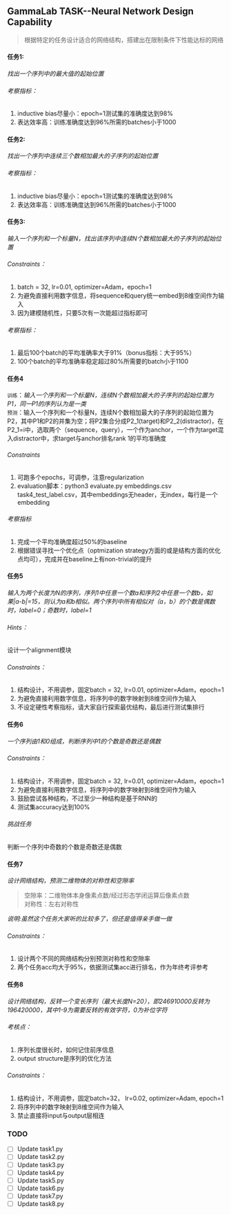 ## GammaLab TASK--Neural Network Design Capability
>  根据特定的任务设计适合的网络结构，搭建出在限制条件下性能达标的网络

#### 任务1:  
_找出一个序列中的最大值的起始位置_

###### 考察指标：
1. inductive bias尽量小：epoch=1测试集的准确度达到98%
2. 表达效率高：训练准确度达到96%所需的batches小于1000

#### 任务2:
_找出一个序列中连续三个数相加最大的子序列的起始位置_  

###### 考察指标：
1. inductive bias尽量小：epoch=1测试集的准确度达到98%
2. 表达效率高：训练准确度达到96%所需的batches小于1000


#### 任务3:
_输入一个序列和一个标量N，找出该序列中连续N个数相加最大的子序列的起始位置_

###### Constraints：
1. batch = 32, lr=0.01, optimizer=Adam，epoch=1
2. 为避免直接利用数字信息，将sequence和query统一embed到8维空间作为输入
3. 因为建模随机性，只要5次有一次能超过指标即可

###### 考察指标：
1. 最后100个batch的平均准确率大于91%（bonus指标：大于95%）
2. 100个batch的平均准确率稳定超过80%所需要的batch小于1100

#### 任务4  
`训练`：_输入一个序列和一个标量N，连续N个数相加最大的子序列的起始位置为P1，同一P1的序列认为是一类_  
`预测`：输入一个序列和一个标量N，连续N个数相加最大的子序列的起始位置为P2，其中P1和P2的并集为空；将P2集合分成P2_1(target)和P2_2(distractor)，在P2_1=i中，选取两个（sequence，query），一个作为anchor，一个作为target混入distractor中，求target与anchor排名rank 1的平均准确度

###### Constraints
1. 可跑多个epochs，可调参，注意regularization
2. evaluation脚本：python3 evaluate.py embeddings.csv task4_test_label.csv，其中embeddings无header，无index，每行是一个embedding

###### 考察指标
1. 完成一个平均准确度超过50%的baseline
2. 根据错误寻找一个优化点（optmization strategy方面的或是结构方面的优化点均可），完成并在baseline上有non-trivial的提升

#### 任务5
_输入为两个长度为N的序列，序列1中任意一个数a和序列2中任意一个数b，如果|a-b|=15，则认为a和b相似。两个序列中所有相似对（a，b）的个数是偶数时，label=0；奇数时，label=1_

###### Hints：
设计一个alignment模块

###### Constraints：
1. 结构设计，不用调参，固定batch = 32, lr=0.01, optimizer=Adam，epoch=1
2. 为避免直接利用数字信息，将序列中的数字映射到8维空间作为输入
3. 不设定硬性考察指标，请大家自行探索最优结构，最后进行测试集排行

#### 任务6
_一个序列由1和0组成，判断序列中1的个数是奇数还是偶数_

###### Constraints：
1. 结构设计，不用调参，固定batch = 32, lr=0.01, optimizer=Adam，epoch=1
2. 为避免直接利用数字信息，将序列中的数字映射到8维空间作为输入
3. 鼓励尝试各种结构，不过至少一种结构是基于RNN的
4. 测试集accuracy达到100%

###### 挑战任务
判断一个序列中奇数的个数是奇数还是偶数

#### 任务7
_设计网络结构，预测二维物体的对称性和空隙率_
>空隙率：二维物体本身像素点数/经过形态学闭运算后像素点数  
>对称性：左右对称性

_说明:虽然这个任务大家听的比较多了，但还是值得亲手做一做_

###### Constraints：
1. 设计两个不同的网络结构分别预测对称性和空隙率
2. 两个任务acc均大于95%，依据测试集acc进行排名，作为年终考评参考

#### 任务8
_设计网络结构，反转一个变长序列（最大长度N=20），即246910000反转为196420000，其中1-9为需要反转的有效字符，0为补位字符_

###### 考核点：
1. 序列长度很长时，如何记住前序信息
2. output structure是序列的优化方法

###### Constraints：
1. 结构设计，不用调参，固定batch=32， lr=0.02, optimizer=Adam, epoch=1
2. 将序列中的数字映射到8维空间作为输入
3. 禁止直接将input与output层相连

### TODO
- [ ] Update task1.py
- [ ] Update task2.py
- [ ] Update task3.py
- [ ] Update task4.py
- [ ] Update task5.py
- [ ] Update task6.py
- [ ] Update task7.py
- [ ] Update task8.py
